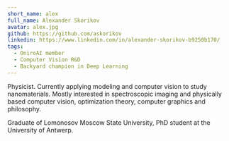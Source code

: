 ```yaml
---
short_name: alex
full_name: Alexander Skorikov
avatar: alex.jpg
github: https://github.com/askorikov
linkedin: https://www.linkedin.com/in/alexander-skorikov-b9250b170/
tags:
  - OniroAI member
  - Computer Vision R&D
  - Backyard champion in Deep Learning
---
```

Physicist. Currently applying modeling and computer vision to study nanomaterials. Mostly interested in spectroscopic imaging and physically based computer vision, optimization theory, computer graphics and philosophy.

Graduate of Lomonosov Moscow State University, PhD student at the University of Antwerp.